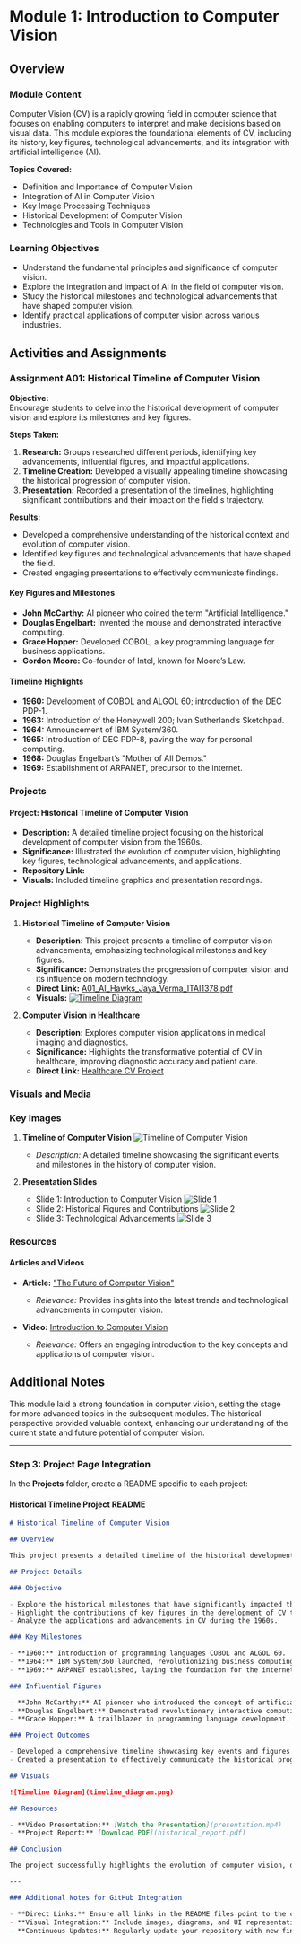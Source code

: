 # Module 1: Introduction to Computer Vision

## Overview

### Module Content

Computer Vision (CV) is a rapidly growing field in computer science that focuses on enabling computers to interpret and make decisions based on visual data. This module explores the foundational elements of CV, including its history, key figures, technological advancements, and its integration with artificial intelligence (AI).

**Topics Covered:**
- Definition and Importance of Computer Vision
- Integration of AI in Computer Vision
- Key Image Processing Techniques
- Historical Development of Computer Vision
- Technologies and Tools in Computer Vision

### Learning Objectives

- Understand the fundamental principles and significance of computer vision.
- Explore the integration and impact of AI in the field of computer vision.
- Study the historical milestones and technological advancements that have shaped computer vision.
- Identify practical applications of computer vision across various industries.

## Activities and Assignments

### Assignment A01: Historical Timeline of Computer Vision

**Objective:**  
Encourage students to delve into the historical development of computer vision and explore its milestones and key figures.

**Steps Taken:**
1. **Research:** Groups researched different periods, identifying key advancements, influential figures, and impactful applications.
2. **Timeline Creation:** Developed a visually appealing timeline showcasing the historical progression of computer vision.
3. **Presentation:** Recorded a presentation of the timelines, highlighting significant contributions and their impact on the field's trajectory.

**Results:**  
- Developed a comprehensive understanding of the historical context and evolution of computer vision.
- Identified key figures and technological advancements that have shaped the field.
- Created engaging presentations to effectively communicate findings.

#### Key Figures and Milestones

- **John McCarthy:** AI pioneer who coined the term "Artificial Intelligence."
- **Douglas Engelbart:** Invented the mouse and demonstrated interactive computing.
- **Grace Hopper:** Developed COBOL, a key programming language for business applications.
- **Gordon Moore:** Co-founder of Intel, known for Moore’s Law.

#### Timeline Highlights

- **1960:** Development of COBOL and ALGOL 60; introduction of the DEC PDP-1.
- **1963:** Introduction of the Honeywell 200; Ivan Sutherland’s Sketchpad.
- **1964:** Announcement of IBM System/360.
- **1965:** Introduction of DEC PDP-8, paving the way for personal computing.
- **1968:** Douglas Engelbart’s "Mother of All Demos."
- **1969:** Establishment of ARPANET, precursor to the internet.

### Projects

#### Project: Historical Timeline of Computer Vision

- **Description:** A detailed timeline project focusing on the historical development of computer vision from the 1960s.
- **Significance:** Illustrated the evolution of computer vision, highlighting key figures, technological advancements, and applications.
- **Repository Link:** 
- **Visuals:** Included timeline graphics and presentation recordings.

### Project Highlights

1. **Historical Timeline of Computer Vision**
   - **Description:** This project presents a timeline of computer vision advancements, emphasizing technological milestones and key figures.
   - **Significance:** Demonstrates the progression of computer vision and its influence on modern technology.
   - **Direct Link:** [A01_AI_Hawks_Jaya_Verma_ITAI1378.pdf](https://github.com/user-attachments/files/16486325/A01_AI_Hawks_Jaya_Verma_ITAI1378.pdf)
   - **Visuals:** [![Timeline Diagram](Projects/Historical_Timeline/timeline_diagram.png)](https://github.com/your-username/Computer-Vision-Portfolio/Module1_Intro_Computer_Vision/Projects/Historical_Timeline)

2. **Computer Vision in Healthcare**
   - **Description:** Explores computer vision applications in medical imaging and diagnostics.
   - **Significance:** Highlights the transformative potential of CV in healthcare, improving diagnostic accuracy and patient care.
   - **Direct Link:** [Healthcare CV Project](https://github.com/your-username/Computer-Vision-Portfolio/Module1_Intro_Computer_Vision/Projects/Healthcare_CV)

### Visuals and Media

### Key Images

1. **Timeline of Computer Vision**
   ![Timeline of Computer Vision](Images/historical_timeline.png)
   - *Description:* A detailed timeline showcasing the significant events and milestones in the history of computer vision.

2. **Presentation Slides**
   - Slide 1: Introduction to Computer Vision
     ![Slide 1](Images/presentation_slides/slide1.png)
   - Slide 2: Historical Figures and Contributions
     ![Slide 2](Images/presentation_slides/slide2.png)
   - Slide 3: Technological Advancements
     ![Slide 3](Images/presentation_slides/slide3.png)

### Resources

#### Articles and Videos

- **Article:** ["The Future of Computer Vision"](https://example.com/article)
  - *Relevance:* Provides insights into the latest trends and technological advancements in computer vision.

- **Video:** [Introduction to Computer Vision](https://example.com/video)
  - *Relevance:* Offers an engaging introduction to the key concepts and applications of computer vision.

## Additional Notes

This module laid a strong foundation in computer vision, setting the stage for more advanced topics in the subsequent modules. The historical perspective provided valuable context, enhancing our understanding of the current state and future potential of computer vision.

---

### Step 3: Project Page Integration

In the **Projects** folder, create a README specific to each project:

#### Historical Timeline Project README

```markdown
# Historical Timeline of Computer Vision

## Overview

This project presents a detailed timeline of the historical development of computer vision from the 1960s, focusing on key advancements, influential figures, and impactful applications. The timeline aims to illustrate how early innovations set the stage for modern computer vision technologies.

## Project Details

### Objective

- Explore the historical milestones that have significantly impacted the field of computer vision.
- Highlight the contributions of key figures in the development of CV technologies.
- Analyze the applications and advancements in CV during the 1960s.

### Key Milestones

- **1960:** Introduction of programming languages COBOL and ALGOL 60.
- **1964:** IBM System/360 launched, revolutionizing business computing.
- **1969:** ARPANET established, laying the foundation for the internet.

### Influential Figures

- **John McCarthy:** AI pioneer who introduced the concept of artificial intelligence.
- **Douglas Engelbart:** Demonstrated revolutionary interactive computing technologies.
- **Grace Hopper:** A trailblazer in programming language development.

### Project Outcomes

- Developed a comprehensive timeline showcasing key events and figures in CV history.
- Created a presentation to effectively communicate the historical progression and significance of computer vision.

## Visuals

![Timeline Diagram](timeline_diagram.png)

## Resources

- **Video Presentation:** [Watch the Presentation](presentation.mp4)
- **Project Report:** [Download PDF](historical_report.pdf)

## Conclusion

The project successfully highlights the evolution of computer vision, demonstrating its critical role in shaping modern technology. The insights gained from this timeline will inform further exploration into the future advancements of CV.

---

### Additional Notes for GitHub Integration

- **Direct Links:** Ensure all links in the README files point to the correct locations in your repository.
- **Visual Integration:** Include images, diagrams, and UI representations in your project folders.
- **Continuous Updates:** Regularly update your repository with new findings, resources, and project developments.
